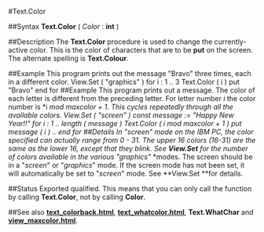 
#Text.Color

##Syntax
**Text.Color** ( *Color* : **int** )

##Description
The **Text.Color** procedure is used to change the currently-active color. This is the color of characters that are to be **put** on the screen. The alternate spelling is **Text.Colour**.

##Example
This program prints out the message "Bravo" three times, each in a different color.
        View.Set ( "graphics" )
        for i : 1 .. 3
            Text.Color ( i )
            put "Bravo"
        end for
##Example
This program prints out a message. The color of each letter is different from the preceding letter. For letter number *i* the color number is *i *mod maxcolor + 1. This cycles repeatedly through all the available colors.
        View.Set ( "screen" )
        const message := "Happy New Year!!"
        for i : 1 .. length ( message )
            Text.Color ( i mod maxcolor + 1 )
            put message ( i ) ..
        end for
##Details
In "*screen*" mode on the IBM PC, the color specified can actually range from 0 - 31. The upper 16 colors (16-31) are the same as the lower 16, except that they blink.
See **View.Set** for the number of colors available in the various "*graphics*"* *modes.
The screen should be in a "*screen*" or "*graphics*" mode. If the screen mode has not been set, it will automatically be set to "*screen*" mode. See **View.Set **for details.

##Status
Exported qualified.
This means that you can only call the function by calling **Text.Color**, not by calling **Color**.

##See also
**[text_colorback.html](Text.ColorBack)**, **[text_whatcolor.html](Text.WhatColor)**, **Text.WhatChar** and **[view_maxcolor.html](View.maxcolor)**.
